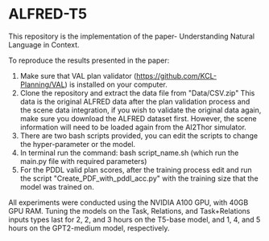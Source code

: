 # ALFRED-T5
This repository is the implementation of the paper- Understanding Natural Language in Context.

To reproduce the results presented in the paper:

1. Make sure that VAL plan validator (https://github.com/KCL-Planning/VAL) is installed on your computer.
2. Clone the repository and extract the data file from "Data/CSV.zip" 
This data is the original ALFRED data after the plan validation process and the scene data integration, if you wish to validate the original data again, make sure you download the ALFRED dataset first. However, the scene information will need to be loaded again from the AI2Thor simulator.
3. There are two bash scripts provided, you can edit the scripts to change the hyper-parameter or the model.
4. In terminal run the command: bash script_name.sh (which run the main.py file with required parameters)
5. For the PDDL valid plan scores, after the training process edit and run the script "Create_PDF_with_pddl_acc.py" with the training size that the model was trained on.


All experiments were conducted using the NVIDIA A100 GPU, with 40GB GPU RAM. Tuning the models on the Task, Relations, and Task+Relations inputs types last for 2, 2, and 3 hours on the T5-base model, and 1, 4, and 5 hours on the GPT2-medium model, respectively.
